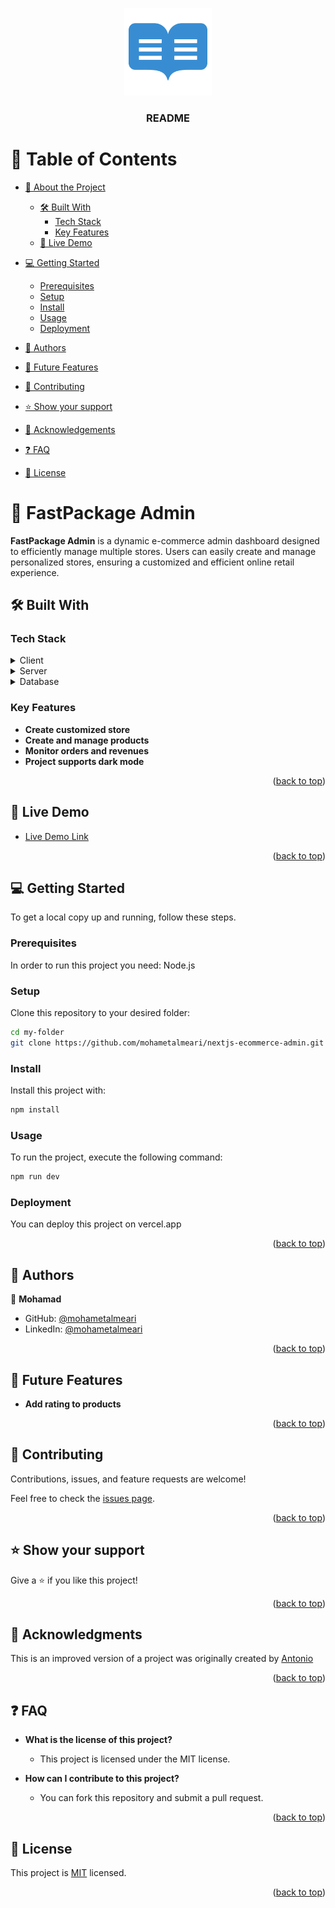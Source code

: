 
<a name="readme-top"></a>

<div align="center">
  <img src="logo.png" alt="logo" width="140"  height="auto" />
  <br/>

  <h3><b>README</b></h3>

</div>

<!-- TABLE OF CONTENTS -->

# 📗 Table of Contents

- [📖 About the Project](#about-project)
  - [🛠 Built With](#built-with)
    - [Tech Stack](#tech-stack)
    - [Key Features](#key-features)
  - [🚀 Live Demo](#live-demo)
- [💻 Getting Started](#getting-started)
  - [Prerequisites](#prerequisites)
  - [Setup](#setup)
  - [Install](#install)
  - [Usage](#usage)
  <!--  - [Run tests](#run-tests)-->
  - [Deployment](#deployment)

- [👥 Authors](#authors)
- [🔭 Future Features](#future-features)
- [🤝 Contributing](#contributing)
- [⭐️ Show your support](#support)
- [🙏 Acknowledgements](#acknowledgements)
- [❓ FAQ](#faq)
- [📝 License](#license)

<!-- PROJECT DESCRIPTION -->

# 📖 FastPackage Admin <a name="about-project"></a>

**FastPackage Admin** is a dynamic e-commerce admin dashboard designed to efficiently manage multiple stores. Users can easily create and manage personalized stores, ensuring a customized and efficient online retail experience.

## 🛠 Built With <a name="built-with"></a>

### Tech Stack <a name="tech-stack"></a>

<details>
  <summary>Client</summary>
    <ul>
      <li><a href="https://reactjs.org/">React.js</a></li><li><a href="https://nextjs.org/">Next.js</a></li><li><a href="https://tailwindcss.com/">TailwindCSS</a></li><li><a href="https://ui.shadcn.com/">Shadcn</a></li>
    </ul>
</details>

<details>
  <summary>Server</summary>
    <ul>
      <li><a href="https://reactjs.org/">React.js</a></li><li><a href="https://nextjs.org/">Next.js</a></li><li><a href="https://stripe.com/">Stripe</a></li><li><a href="https://clerk.com/">Clerk</a></li>
    </ul>
</details>

<details>
  <summary>Database</summary>
    <ul>
      <li><a href="https://www.mysql.com/">MySQL</a></li><li><a href="https://www.prisma.io/">Prisma</a></li><li><a href="https://app.planetscale.com/">PlanetScale </a></li>
    </ul>
</details>


<!-- Features -->

### Key Features <a name="key-features"></a>
- **Create customized store**
- **Create and manage products**
- **Monitor orders and revenues**
- **Project supports dark mode**


<p align="right">(<a href="#readme-top">back to top</a>)</p>

<!-- LIVE DEMO -->

## 🚀 Live Demo <a name="live-demo"></a>

- [Live Demo Link](https://fastpackage-admin.vercel.app/)

<p align="right">(<a href="#readme-top">back to top</a>)</p>

<!-- GETTING STARTED -->

## 💻 Getting Started <a name="getting-started"></a>

To get a local copy up and running, follow these steps.


### Prerequisites
In order to run this project you need: Node.js


### Setup
Clone this repository to your desired folder:
```sh
cd my-folder
git clone https://github.com/mohametalmeari/nextjs-ecommerce-admin.git
```

### Install
Install this project with:
```sh
npm install
```

### Usage
To run the project, execute the following command:
```sh
npm run dev
```
<!--
### Run tests
To run tests, run the following command:
```sh
npm test
```
-->
### Deployment
You can deploy this project on vercel.app



<p align="right">(<a href="#readme-top">back to top</a>)</p>

<!-- AUTHORS -->

## 👥 Authors <a name="authors"></a>

👤 **Mohamad**
- GitHub: [@mohametalmeari](https://github.com/mohametalmeari)
- LinkedIn: [@mohametalmeari](https://www.linkedin.com/in/mohamet-almeari/)



<p align="right">(<a href="#readme-top">back to top</a>)</p>

<!-- FUTURE FEATURES -->

## 🔭 Future Features <a name="future-features"></a>

- **Add rating to products**


<p align="right">(<a href="#readme-top">back to top</a>)</p>

<!-- CONTRIBUTING -->

## 🤝 Contributing <a name="contributing"></a>

Contributions, issues, and feature requests are welcome!

Feel free to check the [issues page](../../issues/).

<p align="right">(<a href="#readme-top">back to top</a>)</p>

<!-- SUPPORT -->

## ⭐️ Show your support <a name="support"></a>

Give a ⭐️ if you like this project!

<p align="right">(<a href="#readme-top">back to top</a>)</p>

<!-- ACKNOWLEDGEMENTS -->

## 🙏 Acknowledgments <a name="acknowledgements"></a>

This is an improved version of a project was originally created by [Antonio](https://github.com/AntonioErdeljac)

<p align="right">(<a href="#readme-top">back to top</a>)</p>


<!-- FAQ (optional) -->

## ❓ FAQ <a name="faq"></a>

- **What is the license of this project?**
  - This project is licensed under the MIT license.
  
- **How can I contribute to this project?**
  - You can fork this repository and submit a pull request.
  
<p align="right">(<a href="#readme-top">back to top</a>)</p>


<!-- LICENSE -->

## 📝 License <a name="license"></a>

This project is [MIT](./LICENSE) licensed.

<p align="right">(<a href="#readme-top">back to top</a>)</p>

